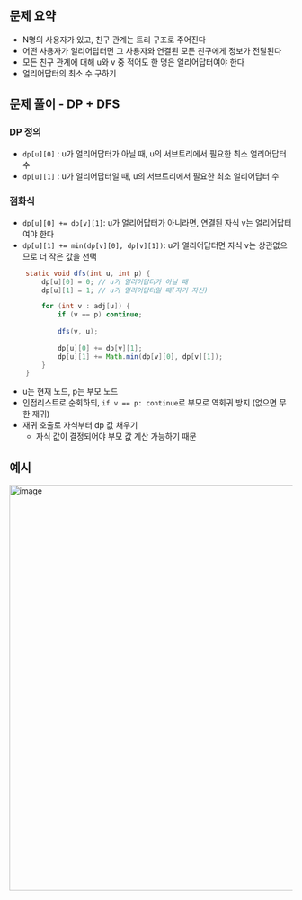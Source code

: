## 문제 요약
- N명의 사용자가 있고, 친구 관계는 트리 구조로 주어진다
- 어떤 사용자가 얼리어답터면 그 사용자와 연결된 모든 친구에게 정보가 전달된다
- 모든 친구 관계에 대해 u와 v 중 적어도 한 명은 얼리어답터여야 한다
- 얼리어답터의 최소 수 구하기

## 문제 풀이 - DP + DFS
### DP 정의
- `dp[u][0]` : u가 얼리어답터가 아닐 때, u의 서브트리에서 필요한 최소 얼리어답터 수
- `dp[u][1]` : u가 얼리어답터일 때, u의 서브트리에서 필요한 최소 얼리어답터 수

### 점화식
- `dp[u][0] += dp[v][1]`: u가 얼리어답터가 아니라면, 연결된 자식 v는 얼리어답터여야 한다
- `dp[u][1] += min(dp[v][0], dp[v][1])`: u가 얼리어답터면 자식 v는 상관없으므로 더 작은 값을 선택

```java
	static void dfs(int u, int p) {
        dp[u][0] = 0; // u가 얼리어답터가 아닐 때
        dp[u][1] = 1; // u가 얼리어답터일 때(자기 자신)

        for (int v : adj[u]) {
            if (v == p) continue;
            
            dfs(v, u);
            
            dp[u][0] += dp[v][1];
            dp[u][1] += Math.min(dp[v][0], dp[v][1]);
        }
    }
```
- u는 현재 노드, p는 부모 노드
- 인접리스트로 순회하되, `if v == p: continue`로 부모로 역회귀 방지 (없으면 무한 재귀)
- 재귀 호출로 자식부터 dp 값 채우기
  - 자식 값이 결정되어야 부모 값 계산 가능하기 때문
 
## 예시
<img width="1440" height="722" alt="image" src="https://github.com/user-attachments/assets/937ac496-c130-4e94-8646-4515ed46b101" />

